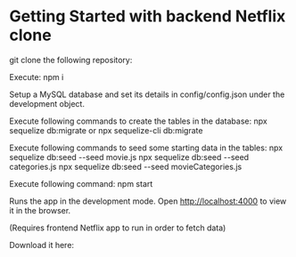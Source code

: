 # Getting Started with backend Netflix clone 
git clone the following repository: 

Execute:
    npm i

Setup a MySQL database and set its details in config/config.json under the development object.

Execute following commands to create the tables in the database:
    npx sequelize db:migrate or
    npx sequelize-cli db:migrate

Execute following commands to seed some starting data in the tables:
    npx sequelize db:seed --seed movie.js
    npx sequelize db:seed --seed categories.js
    npx sequelize db:seed --seed movieCategories.js

Execute following command:
    npm start

Runs the app in the development mode.
Open [http://localhost:4000](http://localhost:4000) to view it in the browser.


(Requires frontend Netflix app to run in order to fetch data)

Download it here: 